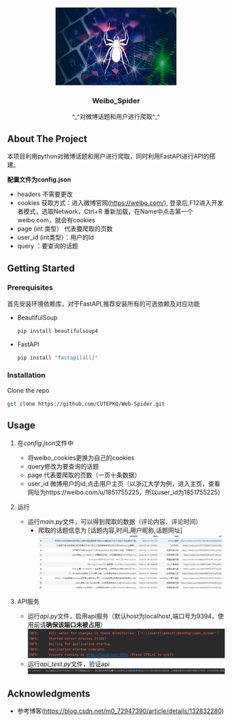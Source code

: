 <!-- PROJECT LOGO -->
<br />
<div align="center">
  
  <img src="image/spider.jpg" alt="Logo" width="280" height="180">

  <h3 align="center">Weibo_Spider</h3>
  <p align="center">
    ^_^对微博话题和用户进行爬取^_^
  </p>
</div>


<!-- ABOUT THE PROJECT -->
## About The Project

本项目利用python对微博话题和用户进行爬取，同时利用FastAPI进行API的搭建。

**配置文件为config.json**
* headers 不需要更改
* cookies 获取方式：进入微博官网(https://weibo.com/), 登录后,F12进入开发者模式，选取Network，Ctrl+R 重新加载，在Name中点击第一个weibo.com，就会有cookies
* page (int 类型） 代表要爬取的页数
* user_id (int类型）：用户的Id
* query ：要查询的话题


<!-- GETTING STARTED -->
## Getting Started

### Prerequisites

首先安装环境依赖库，对于FastAPI,推荐安装所有的可选依赖及对应功能
* BeautifulSoup
  ```sh
  pip install beautifulsoup4
  ```
* FastAPI
  ```sh
  pip install "fastapi[all]"
  ```

### Installation


Clone the repo
   ```sh
   git clone https://github.com/CUTEPKQ/Web-Spider.git
   ```




<!-- USAGE EXAMPLES -->
## Usage
1. 在*config.json*文件中
   * 将weibo_cookies更换为自己的cookies
   * query修改为要查询的话题
   * page 代表要爬取的页数（一页十条数据）
   * user_id 微博用户的id,点击用户主页（以浙江大学为例，进入主页，查看网址为https://weibo.com/u/1851755225，所以user_id为1851755225）
2. 运行
   * 运行*main.py*文件，可以得到爬取的数据（评论内容、评论时间）
     * 爬取的话题信息为 [话题内容,时间,用户昵称,话题网址]
       <img src="image/hua.png" width="780">
   
3. API服务
   * 运行*api.py*文件，启用api服务（默认host为localhost,端口号为9394，使用前请**确保该端口未被占用**）<img src="image/2.png"  width="480">
   * 运行*api_test.py*文件，验证api
     <img src="image/3.png">

   
  




<!-- ACKNOWLEDGMENTS -->
## Acknowledgments
* 参考博客(https://blog.csdn.net/m0_72947390/article/details/132832280)


